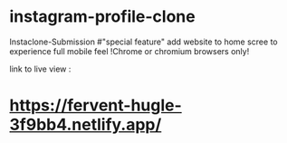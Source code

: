 # instagram-profile-clone
Instaclone-Submission
#"special feature" add website to home scree 
to experience full mobile feel !Chrome or chromium browsers only!

link to live view :
# https://fervent-hugle-3f9bb4.netlify.app/
